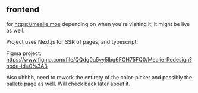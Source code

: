 ## frontend
for https://mealie.moe depending on when you're visiting it, it might be live as well.

Project uses Next.js for SSR of pages, and typescript.

Figma project: https://www.figma.com/file/QQdg0q5vy5lbg6FOH75FQ0/Mealie-Redesign?node-id=0%3A3

Also uhhhh, need to rework the entirety of the color-picker and possibly the pallete page as
well. Will check back later about it.